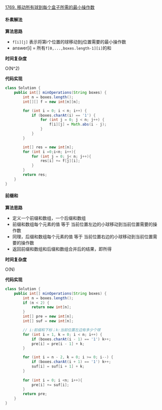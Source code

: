 [1769. 移动所有球到每个盒子所需的最小操作数](https://leetcode.cn/problems/minimum-number-of-operations-to-move-all-balls-to-each-box/)



#### **朴素解法**

**算法思路**

- `f[i][j]` 表示将第i个位置的球移动到j位置需要的最小操作数
- answer[i] = 所有`f[0,...,boxes.length-1][i]`的和

**时间复杂度** 

O(N^2)

**代码实现**

```java
class Solution {
    public int[] minOperations(String boxes) {
        int n = boxes.length();
        int[][] f = new int[n][n];

        for (int i = 0; i < n; i++) {
            if (boxes.charAt(i) == '1') {
                for (int j = 0; j < n; j++) {
                    f[i][j] = Math.abs(i - j);
                }
            }
        }

        int[] res = new int[n];
        for (int i =0;i<n; i++){
            for (int j = 0; j< n; j++){
                res[i] += f[j][i];
            }
        }
        return res;
    }
}
```



#### **前缀和**



**算法思路**

- 定义一个前缀和数组，一个后缀和数组
- 前缀和数组每个元素的值 等于 当前位置左边的小球移动到当前位置需要的操作数
- 同理，后缀和数组每个元素的值 等于 当前位置右边的小球移动到当前位置需要的操作数
- 返回前缀和数组和后缀和数组合并后的结果，即所得

**时间复杂度**

O(N)

**代码实现**

```java
class Solution {
    public int[] minOperations(String boxes) {
        int n = boxes.length();
        if (n < 2) {
            return new int[n];
        }
        int[] pre = new int[n];
        int[] suf = new int[n];

        // i:前缀和下标；k:当前位置左边有多少个球
        for (int i = 1, k = 0; i < n; i++) {
            if (boxes.charAt(i - 1) == '1') k++;
            pre[i] = pre[i - 1] + k;
        }

        for (int i = n - 2, k = 0; i >= 0; i--) {
            if (boxes.charAt(i + 1) == '1') k++;
            suf[i] = suf[i + 1] + k;
        }
        
        for (int i = 0; i <n; i++){
            pre[i] += suf[i];
        }
        return pre;
    }
}
```


